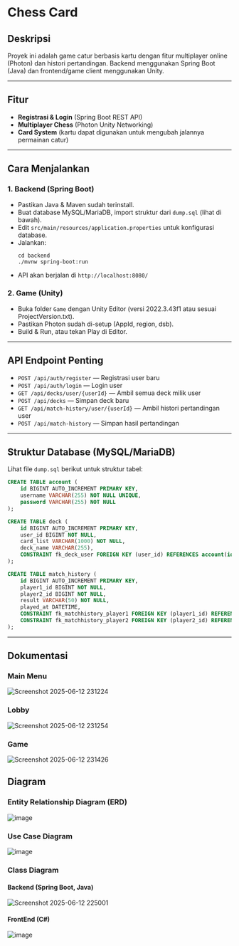 # Chess Card

## Deskripsi
Proyek ini adalah game catur berbasis kartu dengan fitur multiplayer online (Photon) dan histori pertandingan. Backend menggunakan Spring Boot (Java) dan frontend/game client menggunakan Unity.

---

## Fitur

- **Registrasi & Login** (Spring Boot REST API)
- **Multiplayer Chess** (Photon Unity Networking)
- **Card System** (kartu dapat digunakan untuk mengubah jalannya permainan catur)

---

## Cara Menjalankan

### 1. Backend (Spring Boot)
- Pastikan Java & Maven sudah terinstall.
- Buat database MySQL/MariaDB, import struktur dari `dump.sql` (lihat di bawah).
- Edit `src/main/resources/application.properties` untuk konfigurasi database.
- Jalankan:
    ```
    cd backend
    ./mvnw spring-boot:run
    ```
- API akan berjalan di `http://localhost:8080/`

### 2. Game (Unity)
- Buka folder `Game` dengan Unity Editor (versi 2022.3.43f1 atau sesuai ProjectVersion.txt).
- Pastikan Photon sudah di-setup (AppId, region, dsb).
- Build & Run, atau tekan Play di Editor.

---

## API Endpoint Penting

- `POST /api/auth/register` — Registrasi user baru
- `POST /api/auth/login` — Login user
- `GET /api/decks/user/{userId}` — Ambil semua deck milik user
- `POST /api/decks` — Simpan deck baru
- `GET /api/match-history/user/{userId}` — Ambil histori pertandingan user
- `POST /api/match-history` — Simpan hasil pertandingan

---

## Struktur Database (MySQL/MariaDB)

Lihat file `dump.sql` berikut untuk struktur tabel:

```sql
CREATE TABLE account (
    id BIGINT AUTO_INCREMENT PRIMARY KEY,
    username VARCHAR(255) NOT NULL UNIQUE,
    password VARCHAR(255) NOT NULL
);

CREATE TABLE deck (
    id BIGINT AUTO_INCREMENT PRIMARY KEY,
    user_id BIGINT NOT NULL,
    card_list VARCHAR(1000) NOT NULL,
    deck_name VARCHAR(255),
    CONSTRAINT fk_deck_user FOREIGN KEY (user_id) REFERENCES account(id) ON DELETE CASCADE
);

CREATE TABLE match_history (
    id BIGINT AUTO_INCREMENT PRIMARY KEY,
    player1_id BIGINT NOT NULL,
    player2_id BIGINT NOT NULL,
    result VARCHAR(50) NOT NULL,
    played_at DATETIME,
    CONSTRAINT fk_matchhistory_player1 FOREIGN KEY (player1_id) REFERENCES account(id) ON DELETE CASCADE,
    CONSTRAINT fk_matchhistory_player2 FOREIGN KEY (player2_id) REFERENCES account(id) ON DELETE CASCADE
);
```

---

## Dokumentasi
### Main Menu
![Screenshot 2025-06-12 231224](https://hackmd.io/_uploads/B1DTpuumee.png)

### Lobby
![Screenshot 2025-06-12 231254](https://hackmd.io/_uploads/SJv66uu7xx.png)

### Game
![Screenshot 2025-06-12 231426](https://hackmd.io/_uploads/BywTaOd7ge.png)

## Diagram
### Entity Relationship Diagram (ERD)
![image](https://hackmd.io/_uploads/rJJWf_OQgl.png)

### Use Case Diagram
![image](https://hackmd.io/_uploads/Sk1F8u_Qle.png)

### Class Diagram
#### Backend (Spring Boot, Java)
![Screenshot 2025-06-12 225001](https://hackmd.io/_uploads/Sk82wOdmll.png)

#### FrontEnd (C#)
![image](https://hackmd.io/_uploads/H18OP__7xl.png)
